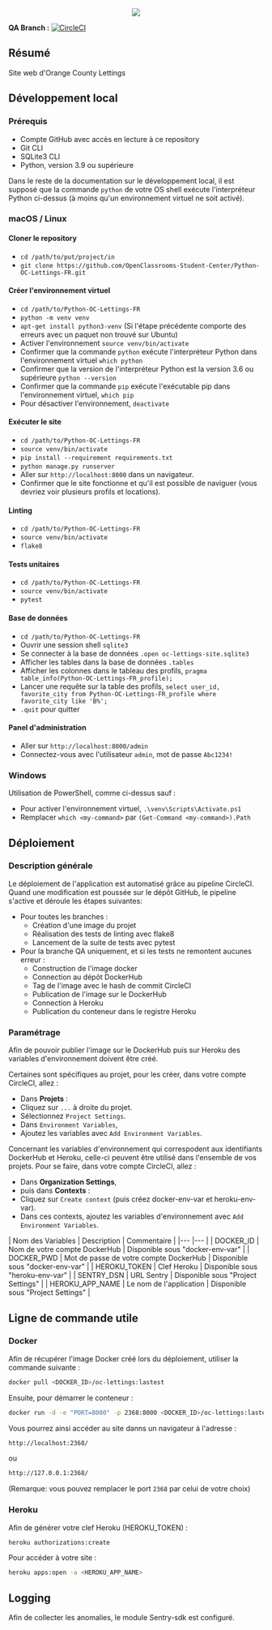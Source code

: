 <p align="center">
  <img src="https://user.oc-static.com/upload/2020/09/18/16004295603423_P11.png" />
</p>

**QA Branch :** [![CircleCI](https://circleci.com/gh/sebastiengiordano/Python-OC-Lettings-FR/tree/cicd/docker.svg?style=svg)](https://circleci.com/gh/sebastiengiordano/Python-OC-Lettings-FR/?branch=cicd%2Fdocker.svg?style=svg)

## Résumé

Site web d'Orange County Lettings

## Développement local

### Prérequis

- Compte GitHub avec accès en lecture à ce repository
- Git CLI
- SQLite3 CLI
- Python, version 3.9 ou supérieure

Dans le reste de la documentation sur le développement local, il est supposé que la commande `python` de votre OS shell exécute l'interpréteur Python ci-dessus (à moins qu'un environnement virtuel ne soit activé).

### macOS / Linux

#### Cloner le repository

- `cd /path/to/put/project/in`
- `git clone https://github.com/OpenClassrooms-Student-Center/Python-OC-Lettings-FR.git`

#### Créer l'environnement virtuel

- `cd /path/to/Python-OC-Lettings-FR`
- `python -m venv venv`
- `apt-get install python3-venv` (Si l'étape précédente comporte des erreurs avec un paquet non trouvé sur Ubuntu)
- Activer l'environnement `source venv/bin/activate`
- Confirmer que la commande `python` exécute l'interpréteur Python dans l'environnement virtuel
`which python`
- Confirmer que la version de l'interpréteur Python est la version 3.6 ou supérieure `python --version`
- Confirmer que la commande `pip` exécute l'exécutable pip dans l'environnement virtuel, `which pip`
- Pour désactiver l'environnement, `deactivate`

#### Exécuter le site

- `cd /path/to/Python-OC-Lettings-FR`
- `source venv/bin/activate`
- `pip install --requirement requirements.txt`
- `python manage.py runserver`
- Aller sur `http://localhost:8000` dans un navigateur.
- Confirmer que le site fonctionne et qu'il est possible de naviguer (vous devriez voir plusieurs profils et locations).

#### Linting

- `cd /path/to/Python-OC-Lettings-FR`
- `source venv/bin/activate`
- `flake8`

#### Tests unitaires

- `cd /path/to/Python-OC-Lettings-FR`
- `source venv/bin/activate`
- `pytest`

#### Base de données

- `cd /path/to/Python-OC-Lettings-FR`
- Ouvrir une session shell `sqlite3`
- Se connecter à la base de données `.open oc-lettings-site.sqlite3`
- Afficher les tables dans la base de données `.tables`
- Afficher les colonnes dans le tableau des profils, `pragma table_info(Python-OC-Lettings-FR_profile);`
- Lancer une requête sur la table des profils, `select user_id, favorite_city from
  Python-OC-Lettings-FR_profile where favorite_city like 'B%';`
- `.quit` pour quitter

#### Panel d'administration

- Aller sur `http://localhost:8000/admin`
- Connectez-vous avec l'utilisateur `admin`, mot de passe `Abc1234!`

### Windows

Utilisation de PowerShell, comme ci-dessus sauf :

- Pour activer l'environnement virtuel, `.\venv\Scripts\Activate.ps1` 
- Remplacer `which <my-command>` par `(Get-Command <my-command>).Path`

## Déploiement

### Description générale

Le déploiement de l'application est automatisé grâce au pipeline CircleCI.
Quand une modification est poussée sur le dépôt GitHub, le pipeline s'active et déroule les étapes suivantes:

* Pour toutes les branches :
    * Création d'une image du projet
	* Réalisation des tests de linting avec flake8
	* Lancement de la suite de tests avec pytest
* Pour la branche QA uniquement, et si les tests ne remontent aucunes erreur :
	* Construction de l'image docker
	* Connection au dépôt DockerHub
	* Tag de l'image avec le hash de commit CircleCI
	* Publication de l'image sur le DockerHub
	* Connection à Heroku
	* Publication du conteneur dans le registre Heroku

### Paramétrage

Afin de pouvoir publier l'image sur le DockerHub puis sur Heroku des variables d'environnement doivent être créé.

Certaines sont spécifiques au projet, pour les créer, dans votre compte CircleCI, allez :

- Dans **Projets** :
- Cliquez sur `...` à droite du projet.
- Sélectionnez `Project Settings`.
- Dans `Environment Variables`,
- Ajoutez les variables avec `Add Environment Variables`.

Concernant les variables d'environnement qui correspodent aux identifiants DockerHub et Heroku, celle-ci peuvent être utilisé dans l'ensemble de vos projets.
Pour se faire, dans votre compte CircleCI, allez :

- Dans **Organization Settings**,
- puis dans **Contexts** :
- Cliquez sur `Create context` (puis créez docker-env-var et heroku-env-var).
- Dans ces contexts, ajoutez les variables d'environnement avec `Add Environment Variables`.


|   Nom des Variables  |   Description   |   Commentaire   |
|---    |---   |
|   DOCKER_ID   |   Nom de votre compte DockerHub   |   Disponible sous "docker-env-var"   |
|   DOCKER_PWD   |   Mot de passe de votre compte DockerHub   |   Disponible sous "docker-env-var"   |
|   HEROKU_TOKEN |  Clef Heroku  |   Disponible sous "heroku-env-var"   |
| SENTRY_DSN    | URL Sentry  |   Disponible sous "Project Settings"   |
| HEROKU_APP_NAME | Le nom de l'application |   Disponible sous "Project Settings"   |

## Ligne de commande utile

### Docker

Afin de récupérer l'image Docker créé lors du déploiement, utiliser la commande suivante :
```sh
docker pull <DOCKER_ID>/oc-lettings:lastest
```

Ensuite, pour démarrer le conteneur :
```sh
docker run -d -e "PORT=8000" -p 2368:8000 <DOCKER_ID>/oc-lettings:lastest
```

Vous pourrez ainsi accéder au site danns un navigateur à l'adresse :
```sh
http://localhost:2368/
```
ou
```sh
http://127.0.0.1:2368/
```

(Remarque: vous pouvez remplacer le port `2368` par celui de votre choix)


### Heroku

Afin de générer votre clef Heroku (HEROKU_TOKEN) :

```sh
heroku authorizations:create
```

Pour accéder à votre site :

```sh
heroku apps:open -a <HEROKU_APP_NAME>
```

## Logging

Afin de collecter les anomalies, le module Sentry-sdk est configuré.
